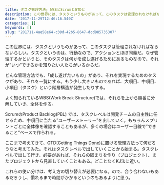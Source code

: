 ```yaml
---
title: タスク管理方法; WBSとScrumとGTDと
description: この世界には、タスクというものがあって、このタスクは管理されなければならないらしい。タスクというのは、行動なので、アクションとほぼ同義だ。なぜ管理するかというと、そのタスクは何かを成し遂げるためにあるものなので、それが”いつ”できるかを知りたい人たちがいるからだ。
date: '2017-11-29T12:46:16.540Z'
categories: []
keywords: []
slug: "201711-4ae58e64-c39d-42b5-8647-dcd885735307"
---
```

この世界には、タスクというものがあって、このタスクは管理されなければならないらしい。タスクというのは、行動なので、アクションとほぼ同義だ。なぜ管理するかというと、そのタスクは何かを成し遂げるためにあるものなので、それが”いつ”できるかを知りたい人たちがいるからだ。

どんな管理方法でも、「成し遂げたいもの」があり、それを実現するためのタスクがあり、それを一覧にする。もう少し大きいものであれば、大項目、中項目、小項目（タスク）という階層構造が発生したりする。

よく知られているWBS(Work Break Structure)では、それらを上から順番に分解していき、全体を作る。

ScrumのProduct Backlog(PBL) では、タスクレベルは開発チームの自主性に任せるため、中項目に当たる”ユーザーストーリー”を出していく。もちろんスプリントごとに全体像を確認することもあるが、多くの場合はユーザー目線で”できること”ベースで作られる。

ここまで考えてきて、GTD(Getting Things Done)に置ける管理方法って何だろうなと考えてみた。それはタスクレベルで出していくことから始まる。タスクレベルで出して行き、必要があれば、それらの固まりを作り（プロジェクト）、またプロジェクトから見直していくこともある。どことなくKJ法に近い。

これらの使い分けは、考え方の切り替えが必要になる。ので、合う合わないもあるだろうし、慣れるまで時間がかかるというのもあるように思う。